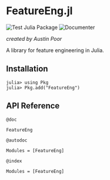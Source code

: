 # FeatureEng.jl

![Test Julia Package](https://github.com/a-poor/FeatureEng.jl/workflows/Test%20Julia%20Package/badge.svg)
![Documenter](https://github.com/a-poor/FeatureEng.jl/workflows/Documenter/badge.svg)

_created by Austin Poor_

A library for feature engineering in Julia.

## Installation

```julia-repl
julia> using Pkg
julia> Pkg.add("FeatureEng")
```

## API Reference

`@doc`

```@doc
FeatureEng
```

`@autodoc`

```@autodoc
Modules = [FeatureEng]
```

`@index`

```@index
Modules = [FeatureEng]
```
